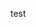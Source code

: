<!--
 * @Author: 蔡荣诠 cairq@tongbaninfo.com
 * @Date: 2023-05-12 16:24:21
 * @LastEditors: 蔡荣诠 cairq@tongbaninfo.com
 * @LastEditTime: 2023-05-12 16:24:24
 * @FilePath: /markdown_0428/markdown/2023/20230512/read.md
 * @Description: 这是默认设置,请设置`customMade`, 打开koroFileHeader查看配置 进行设置: https://github.com/OBKoro1/koro1FileHeader/wiki/%E9%85%8D%E7%BD%AE
-->
test

